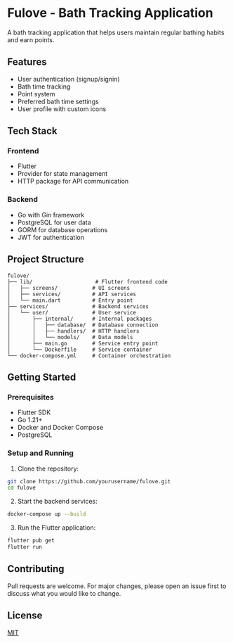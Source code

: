 # Fulove - Bath Tracking Application

A bath tracking application that helps users maintain regular bathing habits and earn points.

## Features

- User authentication (signup/signin)
- Bath time tracking
- Point system
- Preferred bath time settings
- User profile with custom icons

## Tech Stack

### Frontend
- Flutter
- Provider for state management
- HTTP package for API communication

### Backend
- Go with Gin framework
- PostgreSQL for user data
- GORM for database operations
- JWT for authentication

## Project Structure

```
fulove/
├── lib/                    # Flutter frontend code
│   ├── screens/           # UI screens
│   ├── services/          # API services
│   └── main.dart          # Entry point
├── services/              # Backend services
│   └── user/              # User service
│       ├── internal/      # Internal packages
│       │   ├── database/  # Database connection
│       │   ├── handlers/  # HTTP handlers
│       │   └── models/    # Data models
│       ├── main.go        # Service entry point
│       └── Dockerfile     # Service container
└── docker-compose.yml     # Container orchestration
```

## Getting Started

### Prerequisites
- Flutter SDK
- Go 1.21+
- Docker and Docker Compose
- PostgreSQL

### Setup and Running

1. Clone the repository:
```bash
git clone https://github.com/yourusername/fulove.git
cd fulove
```

2. Start the backend services:
```bash
docker-compose up --build
```

3. Run the Flutter application:
```bash
flutter pub get
flutter run
```

## Contributing

Pull requests are welcome. For major changes, please open an issue first to discuss what you would like to change.

## License

[MIT](https://choosealicense.com/licenses/mit/)